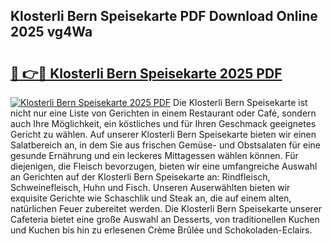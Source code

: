## Klosterli Bern Speisekarte PDF Download Online 2025 vg4Wa

# <h2><a href="http://gc73pit.nevu.top/?p=Klosterli+Bern+Speisekarte">🔗 👉🔴 Klosterli Bern Speisekarte 2025 PDF</a></h2>

[![Klosterli Bern Speisekarte 2025 PDF](https://i.imgur.com/dBaPXMq.png)](http://gc73pit.nevu.top/?p=Klosterli+Bern+Speisekarte)
Die Klosterli Bern Speisekarte ist nicht nur eine Liste von Gerichten in einem Restaurant oder Café, sondern auch Ihre Möglichkeit, ein köstliches und für Ihren Geschmack geeignetes Gericht zu wählen. Auf unserer Klosterli Bern Speisekarte bieten wir einen Salatbereich an, in dem Sie aus frischen Gemüse- und Obstsalaten für eine gesunde Ernährung und ein leckeres Mittagessen wählen können. Für diejenigen, die Fleisch bevorzugen, bieten wir eine umfangreiche Auswahl an Gerichten auf der Klosterli Bern Speisekarte an: Rindfleisch, Schweinefleisch, Huhn und Fisch. Unseren Auserwählten bieten wir exquisite Gerichte wie Schaschlik und Steak an, die auf einem alten, natürlichen Feuer zubereitet werden. Die Klosterli Bern Speisekarte unserer Cafeteria bietet eine große Auswahl an Desserts, von traditionellen Kuchen und Kuchen bis hin zu erlesenen Crème Brûlée und Schokoladen-Eclairs.
